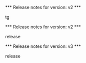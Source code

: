 

*** Release notes for version: v2 ***

tg


*** Release notes for version: v2 ***

release

*** Release notes for version: v3 ***

release